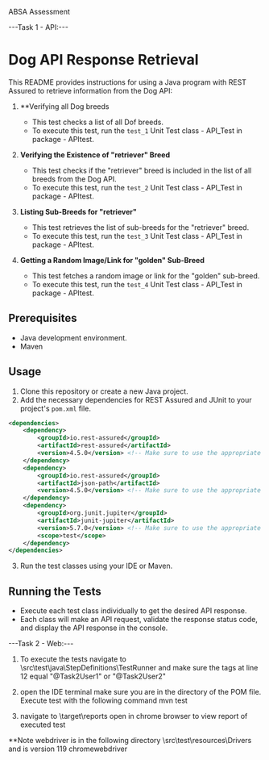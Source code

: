 ABSA Assessment


---Task 1 - API:---

# Dog API Response Retrieval

This README provides instructions for using a Java program with REST Assured to retrieve information from the Dog API:

1. **Verifying all Dog breeds
   - This test checks a list of all Dof breeds.
   - To execute this test, run the `test_1` Unit Test class - API_Test in package - APItest.

2. **Verifying the Existence of "retriever" Breed**
   - This test checks if the "retriever" breed is included in the list of all breeds from the Dog API.
   - To execute this test, run the `test_2` Unit Test class - API_Test in package - APItest.

3. **Listing Sub-Breeds for "retriever"**
   - This test retrieves the list of sub-breeds for the "retriever" breed.
   - To execute this test, run the `test_3` Unit Test class - API_Test in package - APItest.

4. **Getting a Random Image/Link for "golden" Sub-Breed**
   - This test fetches a random image or link for the "golden" sub-breed.
   - To execute this test, run the `test_4` Unit Test class - API_Test in package - APItest.

## Prerequisites
- Java development environment.
- Maven 

## Usage
1. Clone this repository or create a new Java project.
2. Add the necessary dependencies for REST Assured and JUnit to your project's `pom.xml` file.

```xml
<dependencies>
    <dependency>
        <groupId>io.rest-assured</groupId>
        <artifactId>rest-assured</artifactId>
        <version>4.5.0</version> <!-- Make sure to use the appropriate version -->
    </dependency>
    <dependency>
        <groupId>io.rest-assured</groupId>
        <artifactId>json-path</artifactId>
        <version>4.5.0</version> <!-- Make sure to use the appropriate version -->
    </dependency>
    <dependency>
        <groupId>org.junit.jupiter</groupId>
        <artifactId>junit-jupiter</artifactId>
        <version>5.7.0</version> <!-- Make sure to use the appropriate version -->
        <scope>test</scope>
    </dependency>
</dependencies>
```

3. Run the test classes using your IDE or Maven.

## Running the Tests
- Execute each test class individually to get the desired API response.
- Each class will make an API request, validate the response status code, and display the API response in the console.



---Task 2 - Web:---

1. To execute the tests navigate to \src\test\java\StepDefinitions\TestRunner and make sure the tags at line 12 equal "@Task2User1" or "@Task2User2"

2. open the IDE terminal make sure you are in the directory of the POM file. Execute test with the following command mvn test

3. navigate to \target\reports open in chrome browser to view report of executed test

**Note webdriver is in the following directory \src\test\resources\Drivers and is version 119 chromewebdriver 
